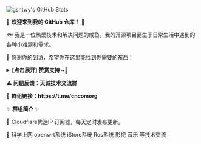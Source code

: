 <!DOCTYPE html>
<html lang="en">
<head>
    <meta charset="UTF-8">
    <meta name="viewport" content="width=device-width, initial-scale=1.0">
</head>
<body>
    <div>
        <div class="Box mt-4">
            <div class="Box-body p-4">
                <article class="markdown-body entry-content container-lg f5" itemprop="text">
                    <p dir="auto">
                        <img src="https://github-readme-stats.zohan.tech/api?username=gshtwy&show_icons=true&hide=contribs,prs&include_all_commits=true&bg_color=30,fcb590,e46454&title_color=fff&text_color=fff&icon_color=fff" alt="gshtwy's GitHub Stats" style="max-width: 100%;">
                    </p>
                    <p dir="auto">🤖 <strong>欢迎来到我的 GitHub 仓库！</strong> 🚀</p>
                    <p dir="auto">🐟️ 我是一位热爱技术和解决问题的咸鱼。我的开源项目诞生于日常生活中遇到的各种小难题和需求。</p>
                    <p dir="auto">🎉 感谢你的到访，希望你在这里能找到你需要的东西！</p>
                    <details>
                        <summary><strong> [点击展开] 赞赏支持 ~🧧</strong></summary>
                        <p dir="auto"><em>我非常感谢您的赞赏和支持，它们将极大地激励我继续创新，持续产生有价值的工作。</em></p>
                        <ul dir="auto">
                            <li><strong>TRC20:</strong> <code>TPGfbZqd4jua6oH1KCDqAZeHXKewBn3C6x</code></li>
                        </ul>
                        <p dir="auto">🎁 <strong>你的支持是我不断前进的动力！</strong> 💖</p>
                    </details>
                   <p dir="auto">⚠️ <strong>问题反馈：天诚技术交流群 </strong> </p>
                   <p dir="auto">👥 <strong> 群组链接：https://t.me/cncomorg </strong> </p>
                   <p dir="auto">✨ <strong> 群组简介 </strong>✨</p>
                   <p dir="auto">📢 Cloudflare优选IP 订阅器，每天定时发布更新。</p>
                   <p dir="auto">📢 科学上网 openwrt系统 iStore系统 Ros系统 影视 音乐 等技术交流 </p>
            </div>
        </div>
    </div>
</body>
</html>

